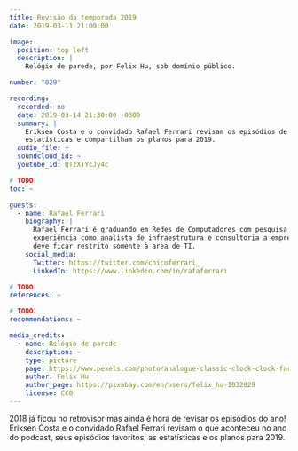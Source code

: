 ```yaml
---
title: Revisão da temporada 2019
date: 2019-03-11 21:00:00

image:
  position: top left
  description: |
    Relógio de parede, por Felix Hu, sob domínio público.

number: "029"

recording:
  recorded: no
  date: 2019-03-14 21:30:00 -0300
  summary: |
    Eriksen Costa e o convidado Rafael Ferrari revisam os episódios de 2018. Revelam seus episódios favoritos, as
    estatísticas e compartilham os planos para 2019.
  audio_file: ~
  soundcloud_id: ~
  youtube_id: QTzXTYcJy4c

# TODO.
toc: ~

guests:
  - name: Rafael Ferrari
    biography: |
      Rafael Ferrari é graduando em Redes de Computadores com pesquisa voltada a DevOps e IoT. Possui mais de 5 anos de
      experiência como analista de infraestrutura e consultoria a empresas de pequeno porte. Acredita que DevOps não
      deve ficar restrito somente à area de TI.
    social_media:
      Twitter: https://twitter.com/chicoferrari_
      LinkedIn: https://www.linkedin.com/in/rafaferrari

# TODO.
references: ~

# TODO.
recommendations: ~

media_credits:
  - name: Relógio de parede
    description: ~
    type: picture
    page: https://www.pexels.com/photo/analogue-classic-clock-clock-face-280264/
    author: Felix Hu
    author_page: https://pixabay.com/en/users/felix_hu-1032829
    license: CC0
---
```


2018 já ficou no retrovisor mas ainda é hora de revisar os episódios do ano! Eriksen Costa e o convidado Rafael Ferrari
revisam o que aconteceu no ano do podcast, seus episódios favoritos, as estatísticas e os planos para 2019.
